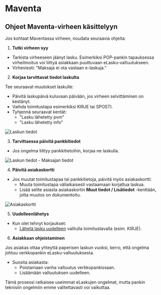# Maventa

## Ohjeet Maventa-virheen käsittelyyn
Jos kohtaat Maventassa virheen, noudata seuraavia ohjeita:

1. **Tutki virheen syy**
- Tarkista virheeseen jäänyt lasku. Esimerkiksi POP-pankin tapauksessa virheilmoitus voi liittyä asiakkaan puuttuvaan eLasku-valtuutukseen.
- Virheviesti: "Maksaja ei ota vastaan e-laskuja."

2. **Korjaa tarvittavat tiedot laskulta**

Tee seuraavat muutokset laskulle:

- Päivitä laskupäivä kuluvaan päivään, jos virheen selvittäminen on kestänyt.
- Vaihda toimitustapa esimerkiksi KIRJE tai SPOSTI.
- Tyhjennä seuraavat kentät:
    - "Lasku lähetetty pvm"
    - "Lasku lähetetty info"

![Laskun tiedot](/img/laskun-tiedot.png)

3. **Tarvittaessa päivitä pankkitiedot**

- Jos ongelma liittyy pankkitietoihin, korjaa ne laskulla.

![Laskun tiedot - Maksajan tiedot](/img/pankkitiedot.png)

4. **Päivitä asiakaskortti**

- Jos muutat toimitustapaa tai pankkitietoja, päivitä myös asiakaskortti:
    - Muuta toimitustapa väliaikaisesti vastaamaan korjattua laskua.
    - Lisää selite asiasta asiakaskortin **Muut tiedot / Lisätiedot** -kenttään, jotta muutos on dokumentoitu.

![Asiakaskortti](/img/asiakkaantiedot.png)

5. **Uudelleenlähetys**

- Kun olet tehnyt korjaukset:
    - [Lähetä lasku uudelleen](https://support.taikatilaus.fi/docs/pikaohjeet/laskun-uudelleenlahetys) valitulla toimitustavalla (esim. KIRJE).

6. **Asiakkaan ohjeistaminen**

Jos asiakas ottaa yhteyttä paperisen laskun vuoksi, kerro, että ongelma johtuu verkkopankin eLasku-valtuutuksesta.

- Suosita asiakasta:
    - Poistamaan vanha valtuutus verkkopankissaan.
    - Lisäämään valtuutuksen uudelleen.

Tämä prosessi ratkaisee useimmat eLaskujen ongelmat, mutta pankin teknisiin ongelmiin emme valitettavasti voi vaikuttaa.